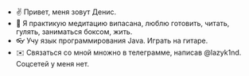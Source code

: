 -  :v: Привет, меня зовут Денис.
- :pray: Я практикую медитацию випасана, люблю готовить, читать, гулять, заниматься боксом, жить.
- :eyeglasses: Учу язык программирования Java. Играть на гитаре. 
- :envelope: Связаться со мной множно в телеграмме, написав @lazyk1nd. Соцсетей у меня нет.

<!---
DenyLazykin/DenyLazykin is a ✨ special ✨ repository because its `README.md` (this file) appears on your GitHub profile.
You can click the Preview link to take a look at your changes.
--->

